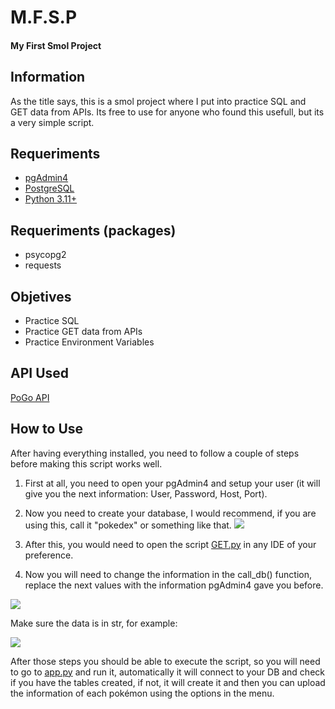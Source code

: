 # M.F.S.P
#### My First Smol Project

## Information
As the title says, this is a smol project where I put into practice SQL and GET data from APIs.
Its free to use for anyone who found this usefull, but its a very simple script.

## Requeriments
- [pgAdmin4](https://www.pgadmin.org/download/ "pgAdmin4")
- [PostgreSQL](https://www.postgresql.org/download/ "PostgreSQL")
- [Python 3.11+](https://www.python.org/downloads/ "Python 3.11+")

## Requeriments (packages)
- psycopg2
- requests

## Objetives
- Practice SQL
- Practice GET data from APIs
- Practice Environment Variables

## API Used
[PoGo API](https://pogoapi.net/documentation/ "PoGo API")

## How to Use
After having everything installed, you need to follow a couple of steps before making this script works well.
1. First at all, you need to open your pgAdmin4 and setup your user (it will give you the next information: User, Password, Host, Port).
2. Now you need to create your database, I would recommend, if you are using this, call it "pokedex" or something like that.
![](https://i.imgur.com/YqMfpDZ.png)

3. After this, you would need to open the script [GET.py](https://github.com/ZeloZalis/go_dex/blob/main/lib/GET.py "GET.py") in any IDE of your preference.
4. Now you will need to change the information in the call_db() function, replace the next values with the information pgAdmin4 gave you before.

![](https://i.imgur.com/YeIB9wv.png)

Make sure the data is in str, for example:

![](https://i.imgur.com/bYzMyBz.png)

After those steps you should be able to execute the script, so you will need to go to [app.py](https://github.com/ZeloZalis/go_dex/blob/main/app.py) and run it, automatically it will connect to your DB and check if you have the tables created, if not, it will create it and then you can upload the information of each pokémon using the options in the menu.
